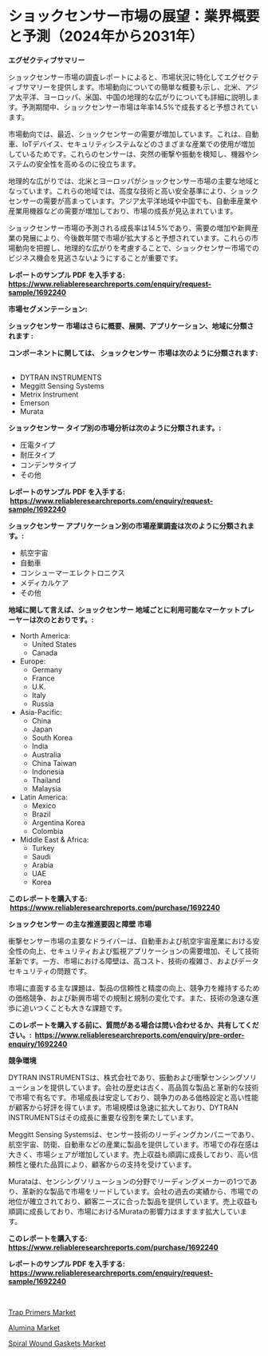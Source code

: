 <p><h1>ショックセンサー市場の展望：業界概要と予測（2024年から2031年）</h1></p><p><strong>エグゼクティブサマリー</strong></p>
<p><p>ショックセンサー市場の調査レポートによると、市場状況に特化してエグゼクティブサマリーを提供します。市場動向についての簡単な概要も示し、北米、アジア太平洋、ヨーロッパ、米国、中国の地理的な広がりについても詳細に説明します。予測期間中、ショックセンサー市場は年率14.5%で成長すると予想されています。</p><p>市場動向では、最近、ショックセンサーの需要が増加しています。これは、自動車、IoTデバイス、セキュリティシステムなどのさまざまな産業での使用が増加しているためです。これらのセンサーは、突然の衝撃や振動を検知し、機器やシステムの安全性を高めるのに役立ちます。</p><p>地理的な広がりでは、北米とヨーロッパがショックセンサー市場の主要な地域となっています。これらの地域では、高度な技術と高い安全基準により、ショックセンサーの需要が高まっています。アジア太平洋地域や中国でも、自動車産業や産業用機器などの需要が増加しており、市場の成長が見込まれています。</p><p>ショックセンサー市場の予測される成長率は14.5%であり、需要の増加や新興産業の発展により、今後数年間で市場が拡大すると予想されています。これらの市場動向を把握し、地理的な広がりを考慮することで、ショックセンサー市場でのビジネス機会を見逃さないようにすることが重要です。</p></p>
<p><strong>レポートのサンプル PDF を入手する: <a href="https://www.reliableresearchreports.com/enquiry/request-sample/1692240">https://www.reliableresearchreports.com/enquiry/request-sample/1692240</a></strong></p>
<p><strong>市場セグメンテーション:</strong></p>
<p><strong> ショックセンサー 市場はさらに概要、展開、アプリケーション、地域に分類されます :</strong></p>
<p><strong>コンポーネントに関しては、 ショックセンサー 市場は次のように分類されます: &nbsp;</strong></p>
<p><ul><li>DYTRAN INSTRUMENTS</li><li>Meggitt Sensing Systems</li><li>Metrix Instrument</li><li>Emerson</li><li>Murata</li></ul></p>
<p><strong> ショックセンサー タイプ別の市場分析は次のように分類されます。:</strong></p>
<p><ul><li>圧電タイプ</li><li>耐圧タイプ</li><li>コンデンサタイプ</li><li>その他</li></ul></p>
<p><strong>レポートのサンプル PDF を入手する: &nbsp;<a href="https://www.reliableresearchreports.com/enquiry/request-sample/1692240">https://www.reliableresearchreports.com/enquiry/request-sample/1692240</a></strong></p>
<p><strong> ショックセンサー アプリケーション別の市場産業調査は次のように分類されます。:</strong></p>
<p><ul><li>航空宇宙</li><li>自動車</li><li>コンシューマーエレクトロニクス</li><li>メディカルケア</li><li>その他</li></ul></p>
<p><strong>地域に関して言えば、ショックセンサー 地域ごとに利用可能なマーケットプレーヤーは次のとおりです。:</strong></p>
<p><ul>
    <li>
        North America:
        <ul>
            <li>United States</li>
            <li>Canada</li>
        </ul>
    </li>
    <li>
        Europe:
        <ul>
            <li>Germany</li>
            <li>France</li>
            <li>U.K.</li>
            <li>Italy</li>
            <li>Russia</li>
        </ul>
    </li>
    <li>
        Asia-Pacific:
        <ul>
            <li>China</li>
            <li>Japan</li>
            <li>South Korea</li>
            <li>India</li>
            <li>Australia</li>
            <li>China Taiwan</li>
            <li>Indonesia</li>
            <li>Thailand</li>
            <li>Malaysia</li>
        </ul>
    </li>
    <li>
        Latin America:
        <ul>
            <li>Mexico</li>
            <li>Brazil</li>
            <li>Argentina Korea</li>
            <li>Colombia</li>
        </ul>
    </li>
    <li>
        Middle East & Africa:
        <ul>
            <li>Turkey</li>
            <li>Saudi</li>
            <li>Arabia</li>
            <li>UAE</li>
            <li>Korea</li>
        </ul>
    </li>
    </ul></p>
<p><strong>このレポートを購入する: &nbsp;<a href="https://www.reliableresearchreports.com/purchase/1692240">https://www.reliableresearchreports.com/purchase/1692240</a></strong></p>
<p><strong>ショックセンサー の主な推進要因と障壁 市場</strong></p>
<p><p>衝撃センサー市場の主要なドライバーは、自動車および航空宇宙産業における安全性の向上、セキュリティおよび監視アプリケーションの需要増加、そして技術革新です。一方、市場における障壁は、高コスト、技術の複雑さ、およびデータセキュリティの問題です。</p><p>市場に直面する主な課題は、製品の信頼性と精度の向上、競争力を維持するための価格競争、および新興市場での規制と規制の変化です。また、技術の急速な進歩に追いつくことも大きな課題です。</p></p>
<p><strong>このレポートを購入する前に、質問がある場合は問い合わせるか、共有してください。:&nbsp; <a href="https://www.reliableresearchreports.com/enquiry/pre-order-enquiry/1692240">https://www.reliableresearchreports.com/enquiry/pre-order-enquiry/1692240</a></strong></p>
<p><strong>競争環境</strong></p>
<p><p>DYTRAN INSTRUMENTSは、株式会社であり、振動および衝撃センシングソリューションを提供しています。会社の歴史は古く、高品質な製品と革新的な技術で市場で有名です。市場成長は安定しており、競争力のある価格設定と高い性能が顧客から好評を得ています。市場規模は急速に拡大しており、DYTRAN INSTRUMENTSはその成長に重要な役割を果たしています。</p><p>Meggitt Sensing Systemsは、センサー技術のリーディングカンパニーであり、航空宇宙、防衛、自動車などの産業に製品を提供しています。市場での存在感は大きく、市場シェアが増加しています。売上収益も順調に成長しており、高い信頼性と優れた品質により、顧客からの支持を受けています。</p><p>Murataは、センシングソリューションの分野でリーディングメーカーの1つであり、革新的な製品で市場をリードしています。会社の過去の実績から、市場での地位が確立されており、顧客ニーズに合った製品を提供しています。売上収益も順調に成長しており、市場におけるMurataの影響力はますます拡大しています。</p></p>
<p><strong>このレポートを購入する: &nbsp; <a href="https://www.reliableresearchreports.com/purchase/1692240">https://www.reliableresearchreports.com/purchase/1692240</a></strong></p>
<p><strong>レポートのサンプル PDF を入手する: &nbsp;<a href="https://www.reliableresearchreports.com/enquiry/request-sample/1692240">https://www.reliableresearchreports.com/enquiry/request-sample/1692240</a></strong><strong></strong></p>
<p>&nbsp;</p>
<p><p><a href="https://github.com/shotows/Market-Research-Report-List-1/blob/main/trap-primers-market.md">Trap Primers Market</a></p><p><a href="https://github.com/beatblasta/Market-Research-Report-List-2/blob/main/alumina-market.md">Alumina Market</a></p><p><a href="https://github.com/Sinjinluong3e0awx2m195k76/Market-Research-Report-List-1/blob/main/spiral-wound-gaskets-market.md">Spiral Wound Gaskets Market</a></p></p>